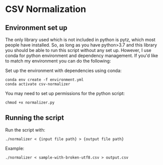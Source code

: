 # CSV Normalization

## Environment set up
The only library used which is not included in python is pytz, which most people have installed. So, as long as you have python>3.7 and this library you should be able to run this script without any set up. However, I use conda for python
environment and dependency management. If you'd like to match my environment you can do the following:

Set up the environment with dependencies using conda:
```
conda env create -f environment.yml
conda activate csv-normalizer
```

You may need to set up permissions for the python script:
```
chmod +x normalizer.py
```

## Running the script
Run the script with:
```
./normalizer < {input file path} > {output file path}
```

Example:
```
./normalizer < sample-with-broken-utf8.csv > output.csv
```
